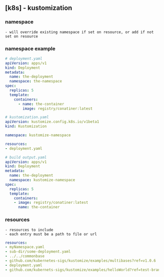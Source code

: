 ## [k8s] - kustomization

### namespace
    - will override existing namespace if set on resource, or add if not set on resource
### namespace example
```yml
# deployment.yaml
apiVersion: apps/v1
kind: Deployment
metadata:
  name: the-deployment
  namespace: the-namespace
spec:
  replicas: 5
  template:
    containers:
      - name: the-container
        image: registry/conatiner:latest

# kustomization.yaml
apiVersion: kustomize.config.k8s.io/v1beta1
kind: Kustomization

namespace: kustomize-namespace

resources:
- deployment.yaml

# build output.yaml
apiVersion: apps/v1
kind: Deployment
metadata:
  name: the-deployment
  namespace: kustomize-namespace
spec:
  replicas: 5
  template:
    containers:
    - image: registry/conatiner:latest
      name: the-container

```

### resources
    - resources to include
    - each entry must be a path to file or url

```yml
resources:
- myNamespace.yaml
- sub-dir/some-deployment.yaml
- ../../commonbase
- github.com/kubernetes-sigs/kustomize/examples/multibases?ref=v1.0.6
- deployment.yaml
- github.com/kubernets-sigs/kustomize/examples/helloWorld?ref=test-branch
```